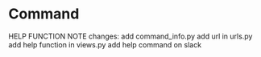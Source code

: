 # Command
HELP FUNCTION NOTE
changes:
    add command_info.py
    add url in urls.py
    add help function in views.py
    add help command on slack
